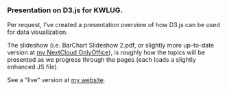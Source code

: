 ### Presentation on D3.js for KWLUG.


Per request, I've created a presentation overview of how D3.js
can be used for data visualization.

The slideshow (i.e. BarChart Slideshow 2.pdf, or slightly more up-to-date 
version at
[my NextCloud OnlyOffice](https://nextcloud.ronaldbarnes.ca/s/zr364LZEWyZcepd)),
is roughly how the topics will be presented as we progress through the 
pages (each loads a slightly enhanced JS file).


See a "live" version at [my website](http://bclug.ca:8008/d3/kwlug/bar-chart/).

